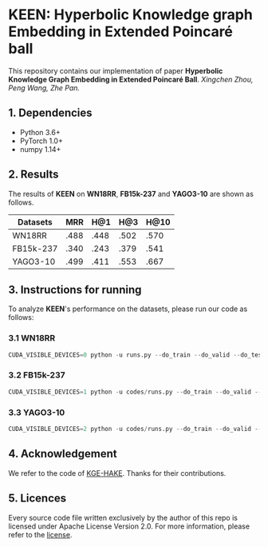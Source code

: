 # KEEN: Hyperbolic Knowledge graph Embedding in Extended Poincaré ball

This repository contains our implementation of paper **Hyperbolic Knowledge Graph Embedding in Extended Poincaré Ball**. *Xingchen Zhou, Peng Wang, Zhe Pan.*

## 1. Dependencies

* Python 3.6+
* PyTorch 1.0+
* numpy 1.14+

## 2. Results

The results of **KEEN** on **WN18RR**, **FB15k-237** and **YAGO3-10** are shown as follows.

| Datasets  | MRR  | H@1  | H@3  | H@10 |
| --------- | ---- | ---- | ---- | ---- |
| WN18RR    | .488 | .448 | .502 | .570 |
| FB15k-237 | .340 | .243 | .379 | .541 |
| YAGO3-10  | .499 | .411 | .553 | .667 |

## 3. Instructions for running

To analyze **KEEN**'s performance on the datasets, please run our code as follows:

### 3.1 WN18RR

```python
CUDA_VISIBLE_DEVICES=0 python -u runs.py --do_train --do_valid --do_test --data_path ./data/wn18rr/ --model KEEN -n 1024 -b 256 -d 512 -g 6.0 -a 0.5 -lr 0.0001 --max_steps 80000 -save models/KEEN_wn18rr --test_batch_size 8 --cuda
```

### 3.2 FB15k-237

```python
CUDA_VISIBLE_DEVICES=1 python -u codes/runs.py --do_train --do_valid --do_test --data_path ./data/FB15k-237/ --model KEEN -n 1024 -b 256 -d 1000 -g 9.0 -a 1.0 -lr 0.0001 --max_steps 80000 -save models/KEEN_FB15k-237 --test_batch_size 8 --cuda
```

### 3.3 YAGO3-10

```python
CUDA_VISIBLE_DEVICES=2 python -u codes/runs.py --do_train --do_valid --do_test --data_path ./data/YAGO3-10/ --model KEEN -n 512 -b 256 -d 512 -g 24.0 -a 1.0 -lr 0.002 --max_steps 180000 -save models/KEEN_YAGO3-10 --test_batch_size 8 --cuda
```

## 4. Acknowledgement

We refer to the code of [KGE-HAKE](https://github.com/MIRALab-USTC/KGE-HAKE). Thanks for their contributions.

## 5. Licences

Every source code file written exclusively by the author of this repo is licensed under Apache License Version 2.0. For more information, please refer to the [license](https://github.com/prokolyvakis/hyperkg/blob/master/LICENSE).
